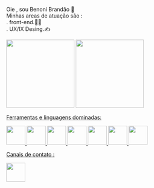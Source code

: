 Oie , sou Benoni Brandão 🦇
<br>
Minhas areas de atuação são : 
<br>
  . front-end.👨‍💻
<br>
  . UX/IX Desing.✍

  <div>
      <picture>
    <source
      srcset="https://github-readme-stats.vercel.app/api?username=beno99&show_icons=true&theme=dark"
      media="(prefers-color-scheme: dark)"
    />
    <img height="180em" src="https://github-readme-stats.vercel.app/api?username=beno99&show_icons=true" />
  </picture>
  <a href="https://github.com/beno99">
  <img height="180em" src="https://github-readme-stats.vercel.app/api/top-langs/?username=beno99&layout=compact&theme=dark"/>
</div>

 Ferramentas e linguagens dominadas: 
  <br>
<div>
<img height="50em" src="https://cdn.jsdelivr.net/gh/devicons/devicon@latest/icons/figma/figma-original.svg" />
<img height="50em" src="https://cdn.jsdelivr.net/gh/devicons/devicon@latest/icons/css3/css3-original.svg" />
<img  height="50em" src="https://cdn.jsdelivr.net/gh/devicons/devicon@latest/icons/html5/html5-original.svg" />
<img  height="50em"  src="https://cdn.jsdelivr.net/gh/devicons/devicon@latest/icons/javascript/javascript-plain.svg" />
<img   height="50em" src="https://cdn.jsdelivr.net/gh/devicons/devicon@latest/icons/illustrator/illustrator-line.svg" />
<img  height="50em" src="https://cdn.jsdelivr.net/gh/devicons/devicon@latest/icons/aftereffects/aftereffects-original.svg" />
<img  height="50em"  src="https://cdn.jsdelivr.net/gh/devicons/devicon@latest/icons/phpstorm/phpstorm-original.svg" />
</div>

Canais de contato :
<br>
<div>
<a href="https://www.linkedin.com/in/benoni-brandão-b7b145247/" ><img height="50em"  src="https://cdn.jsdelivr.net/gh/devicons/devicon@latest/icons/linkedin/linkedin-original.svg"  /></a>


</div>

